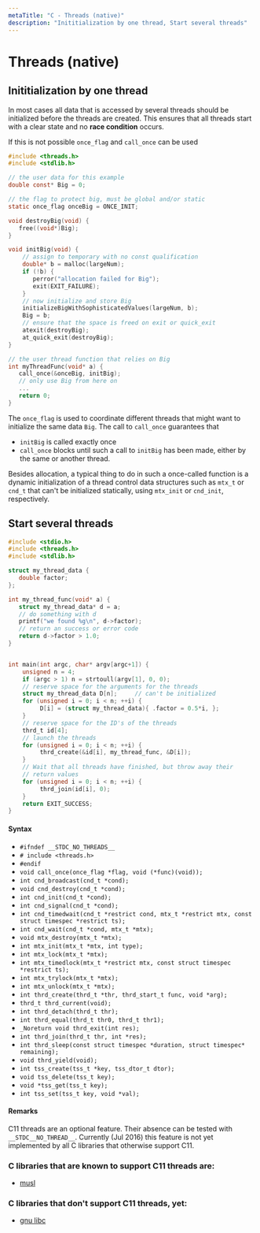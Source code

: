 ```yaml
---
metaTitle: "C - Threads (native)"
description: "Inititialization by one thread, Start several threads"
---
```


# Threads (native)



## Inititialization by one thread


In most cases all data that is accessed by several threads should be initialized before the threads are created. This ensures that all threads start with a clear state and no **race condition** occurs.

If this is not possible `once_flag` and `call_once` can be used

```c
#include <threads.h>
#include <stdlib.h>

// the user data for this example
double const* Big = 0;

// the flag to protect big, must be global and/or static
static once_flag onceBig = ONCE_INIT;

void destroyBig(void) {
   free((void*)Big);
}

void initBig(void) {
    // assign to temporary with no const qualification
    double* b = malloc(largeNum);
    if (!b) {
       perror("allocation failed for Big");
       exit(EXIT_FAILURE);
    }
    // now initialize and store Big
    initializeBigWithSophisticatedValues(largeNum, b);
    Big = b;
    // ensure that the space is freed on exit or quick_exit
    atexit(destroyBig);
    at_quick_exit(destroyBig);
}

// the user thread function that relies on Big
int myThreadFunc(void* a) {
   call_once(&onceBig, initBig);
   // only use Big from here on
   ...
   return 0;
}

```

The `once_flag` is used to coordinate different threads that might want to initialize the same data `Big`. The call to `call_once` guarantees that

- `initBig` is called exactly once
- `call_once` blocks until such a call to `initBig` has been made, either by the same or another thread.

Besides allocation, a typical thing to do in such a once-called function is a dynamic initialization of a thread control data structures such as `mtx_t` or `cnd_t` that can't be initialized statically, using `mtx_init` or `cnd_init`, respectively.



## Start several threads


```c
#include <stdio.h>
#include <threads.h>
#include <stdlib.h>

struct my_thread_data {
   double factor;
};

int my_thread_func(void* a) {
   struct my_thread_data* d = a;
   // do something with d
   printf("we found %g\n", d->factor);
   // return an success or error code
   return d->factor > 1.0;
}


int main(int argc, char* argv[argc+1]) {
    unsigned n = 4;
    if (argc > 1) n = strtoull(argv[1], 0, 0);
    // reserve space for the arguments for the threads
    struct my_thread_data D[n];     // can't be initialized
    for (unsigned i = 0; i < n; ++i) {
         D[i] = (struct my_thread_data){ .factor = 0.5*i, };
    }
    // reserve space for the ID's of the threads
    thrd_t id[4];
    // launch the threads
    for (unsigned i = 0; i < n; ++i) {
         thrd_create(&id[i], my_thread_func, &D[i]);
    }
    // Wait that all threads have finished, but throw away their
    // return values
    for (unsigned i = 0; i < n; ++i) {
         thrd_join(id[i], 0);
    }
    return EXIT_SUCCESS;
}

```



#### Syntax


- `#ifndef __STDC_NO_THREADS__`
- `# include <threads.h>`
- `#endif`
- `void call_once(once_flag *flag, void (*func)(void));`
- `int cnd_broadcast(cnd_t *cond);`
- `void cnd_destroy(cnd_t *cond);`
- `int cnd_init(cnd_t *cond);`
- `int cnd_signal(cnd_t *cond);`
- `int cnd_timedwait(cnd_t *restrict cond, mtx_t *restrict mtx, const struct timespec *restrict ts);`
- `int cnd_wait(cnd_t *cond, mtx_t *mtx);`
- `void mtx_destroy(mtx_t *mtx);`
- `int mtx_init(mtx_t *mtx, int type);`
- `int mtx_lock(mtx_t *mtx);`
- `int mtx_timedlock(mtx_t *restrict mtx, const struct timespec *restrict ts);`
- `int mtx_trylock(mtx_t *mtx);`
- `int mtx_unlock(mtx_t *mtx);`
- `int thrd_create(thrd_t *thr, thrd_start_t func, void *arg);`
- `thrd_t thrd_current(void);`
- `int thrd_detach(thrd_t thr);`
- `int thrd_equal(thrd_t thr0, thrd_t thr1);`
- `_Noreturn void thrd_exit(int res);`
- `int thrd_join(thrd_t thr, int *res);`
- `int thrd_sleep(const struct timespec *duration, struct timespec* remaining);`
- `void thrd_yield(void);`
- `int tss_create(tss_t *key, tss_dtor_t dtor);`
- `void tss_delete(tss_t key);`
- `void *tss_get(tss_t key);`
- `int tss_set(tss_t key, void *val);`



#### Remarks


C11 threads are an optional feature. Their absence can be tested with `__STDC__NO_THREAD__`. Currently (Jul 2016) this feature is not yet implemented by all C libraries that otherwise support C11.

### C libraries that are known to support C11 threads are:

- [musl](https://www.musl-libc.org/)

### C libraries that don't support C11 threads, yet:

- [gnu libc](https://www.gnu.org/software/libc/)

